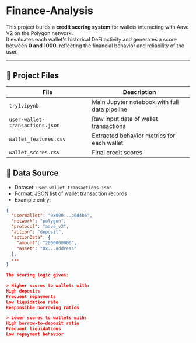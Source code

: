 # Finance-Analysis
This project builds a **credit scoring system** for wallets interacting with Aave V2 on the Polygon network.  
It evaluates each wallet's historical DeFi activity and generates a score between **0 and 1000**, reflecting the financial behavior and reliability of the user.

---

## 📁 Project Files

| File                         | Description |
|------------------------------|-------------|
| `try1.ipynb`                 | Main Jupyter notebook with full data pipeline |
| `user-wallet-transactions.json` | Raw input data of wallet transactions |
| `wallet_features.csv`        | Extracted behavior metrics for each wallet |
| `wallet_scores.csv`          | Final credit scores |

## 🧾 Data Source

- Dataset: `user-wallet-transactions.json`
- Format: JSON list of wallet transaction records
- Example entry:

```json
{
  "userWallet": "0x000...b6d4b6",
  "network": "polygon",
  "protocol": "aave_v2",
  "action": "deposit",
  "actionData": {
    "amount": "2000000000",
    "asset": "0x...address"
  },
  ...
}

The scoring logic gives:

> Higher scores to wallets with:
High deposits
Frequent repayments
Low liquidation rate
Responsible borrowing ratios

> Lower scores to wallets with:
High borrow-to-deposit ratio
Frequent liquidations
Low repayment behavior
